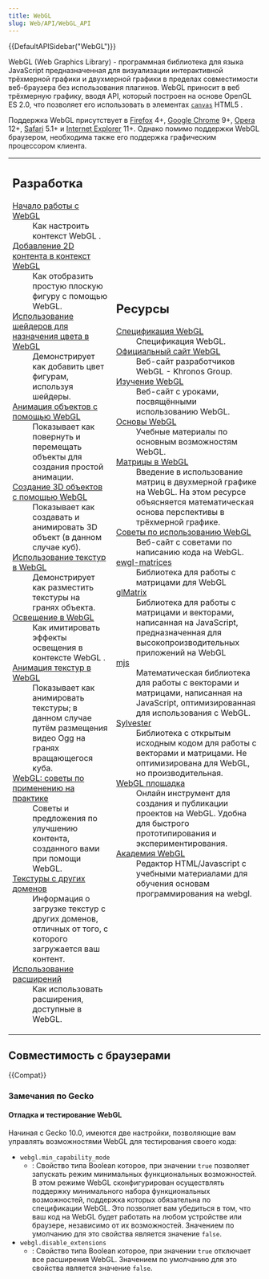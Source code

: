 ```yaml
---
title: WebGL
slug: Web/API/WebGL_API
---
```


{{DefaultAPISidebar("WebGL")}}

WebGL (Web Graphics Library) - программная библиотека для языка JavaScript предназначенная для визуализации интерактивной трёхмерной графики и двухмерной графики в пределах совместимости веб-браузера без использования плагинов. WebGL приносит в веб трёхмерную графику, вводя API, который построен на основе OpenGL ES 2.0, что позволяет его использовать в элементах [`canvas`](/ru/docs/Web/API/Canvas_API) HTML5 .

Поддержка WebGL присутствует в [Firefox](/en-US/docs/Mozilla/Firefox) 4+, [Google Chrome](https://www.google.com/chrome/) 9+, [Opera](https://www.opera.com/) 12+, [Safari](https://www.apple.com/safari/) 5.1+ и [Internet Explorer](https://windows.microsoft.com/en-us/internet-explorer/browser-ie) 11+. Однако помимо поддержки WebGL браузером, необходима также его поддержка графическим процессором клиента.

<table class="topicpage-table">
  <tbody>
    <tr>
      <td>
        <h2 id="Разработка">Разработка</h2>
        <dl>
          <dt>
            <a
              href="/ru/docs/Web/WebGL/Getting_started_with_WebGL"
              title="/en-US/docs/WebGL/Getting started with WebGL"
              >Начало работы с WebGL</a
            >
          </dt>
          <dd>Как настроить контекст WebGL .</dd>
          <dt>
            <a
              href="/ru/docs/Web/WebGL/Adding_2D_content_to_a_WebGL_context"
              title="/en-US/docs/WebGL/Adding 2D content to a WebGL context"
              >Добавление 2D контента в контекст WebGL</a
            >
          </dt>
          <dd>Как отобразить простую плоскую фигуру с помощью WebGL.</dd>
          <dt>
            <a
              href="/ru/docs/Web/API/WebGL_API/Tutorial/Using_shaders_to_apply_color_in_WebGL"
              title="/en-US/docs/WebGL/Using shaders to apply color in WebGL"
              >Использование шейдеров для назначения цвета в WebGL</a
            >
          </dt>
          <dd>Демонстрирует как добавить цвет фигурам, используя шейдеры.</dd>
          <dt>
            <a
              href="/ru/docs/Web/API/WebGL_API/Tutorial/Animating_objects_with_WebGL"
              title="/en-US/docs/WebGL/Animating objects with WebGL"
              >Анимация объектов с помощью WebGL</a
            >
          </dt>
          <dd>
            Показывает как повернуть и перемещать объекты для создания простой
            анимации.
          </dd>
          <dt>
            <a
              href="/ru/docs/WebGL/Creating_3D_objects_using_WebGL"
              >Создание 3D объектов с помощью WebGL</a
            >
          </dt>
          <dd>
            Показывает как создавать и анимировать 3D объект (в данном случае
            куб).
          </dd>
          <dt>
            <a
              href="/ru/docs/WebGL/Using_textures_in_WebGL"
              >Использование текстур в WebGL</a
            >
          </dt>
          <dd>Демонстрирует как разместить текстуры на гранях объекта.</dd>
          <dt>
            <a
              href="/ru/docs/WebGL/Lighting_in_WebGL"
              >Освещение в WebGL</a
            >
          </dt>
          <dd>Как имитировать эффекты освещения в контексте WebGL .</dd>
          <dt>
            <a
              href="/ru/docs/WebGL/Animating_textures_in_WebGL"
              >Анимация текстур в WebGL</a
            >
          </dt>
          <dd>
            Показывает как анимировать текстуры; в данном случае путём
            размещения видео Ogg на гранях вращающегося куба.
          </dd>
          <dt>
            <a
              href="/ru/docs/WebGL/WebGL_best_practices"
              >WebGL: советы по применению на практике</a
            >
          </dt>
          <dd>
            Советы и предложения по улучшению контента, созданного вами при
            помощи WebGL.
          </dd>
          <dt>
            <a
              href="/ru/docs/WebGL/Cross-Domain_Textures"
              >Текстуры с других доменов</a
            >
          </dt>
          <dd>
            Информация о загрузке текстур с других доменов, отличных от того, с
            которого загружается ваш контент.
          </dd>
          <dt>
            <a
              href="/ru/docs/WebGL/Using_Extensions"
              >Использование расширений</a
            >
          </dt>
          <dd>Как использовать расширения, доступные в WebGL.</dd>
        </dl>
      </td>
      <td>
        <h2 id="Ресурсы">Ресурсы</h2>
        <dl>
          <dt>
            <a
              class="link-https"
              href="https://www.khronos.org/registry/webgl/specs/1.0/"
              >Спецификация WebGL</a
            >
          </dt>
          <dd>Спецификация WebGL.</dd>
          <dt>
            <a class="external" href="http://www.khronos.org/webgl/"
              >Официальный сайт WebGL</a
            >
          </dt>
          <dd>Веб-сайт разработчиков WebGL - Khronos Group.</dd>
          <dt>
            <a class="external" href="http://learningwebgl.com/blog/"
              >Изучение WebGL</a
            >
          </dt>
          <dd>Веб-сайт с уроками, посвящёнными использованию WebGL.</dd>
          <dt>
            <a
              href="http://www.html5rocks.com/en/tutorials/webgl/webgl_fundamentals/"
              >Основы WebGL</a
            >
          </dt>
          <dd>Учебные материалы по основным возможностям WebGL.</dd>
          <dt>
            <a href="http://games.greggman.com/game/webgl-2d-matrices/"
              >Матрицы в WebGL</a
            >
          </dt>
          <dd>
            Введение в использование матриц в двухмерной графике на WebGL. На
            этом ресурсе объясняется математическая основа перспективы в
            трёхмерной графике.
          </dd>
          <dt>
            <a
              class="external"
              href="http://learningwebgl.com/cookbook/index.php/"
              >Советы по использованию WebGL</a
            >
          </dt>
          <dd>Веб-сайт с советами по написанию кода на WebGL.</dd>
          <dt>
            <a class="external" href="http://code.google.com/p/ewgl-matrices/"
              >ewgl-matrices</a
            >
          </dt>
          <dd>Библиотека для работы с матрицами для WebGL</dd>
          <dt>
            <a class="link-https" href="https://github.com/toji/gl-matrix"
              >glMatrix</a
            >
          </dt>
          <dd>
            Библиотека для работы с матрицами и векторами, написанная на
            JavaScript, предназначенная для высокопроизводительных приложений на
            WebGL
          </dd>
          <dt>
            <a class="external" href="http://code.google.com/p/webgl-mjs/"
              >mjs</a
            >
          </dt>
          <dd>
            Математическая библиотека для работы с векторами и матрицами,
            написанная на JavaScript, оптимизированная для использования с
            WebGL.
          </dd>
          <dt>
            <a class="external" href="http://sylvester.jcoglan.com/"
              >Sylvester</a
            >
          </dt>
          <dd>
            Библиотека с открытым исходным кодом для работы с векторами и
            матрицами. Не оптимизирована для WebGL, но производительная.
          </dd>
          <dt>
            <a class="external" href="http://webglplayground.net"
              >WebGL площадка</a
            >
          </dt>
          <dd>
            Онлайн инструмент для создания и публикации проектов на WebGL.
            Удобна для быстрого прототипирования и экспериментирования.
          </dd>
          <dt><a href="http://www.webglacademy.com">Академия WebGL</a></dt>
          <dd>
            Редактор HTML/Javascript с учебными материалами для обучения основам
            программирования на webgl.
          </dd>
        </dl>
      </td>
    </tr>
  </tbody>
</table>

## Совместимость с браузерами

{{Compat}}

### Замечания по Gecko

#### Отладка и тестирование WebGL

Начиная с Gecko 10.0, имеются две настройки, позволяющие вам управлять возможностями WebGL для тестирования своего кода:

- `webgl.min_capability_mode`
  - : Свойство типа Boolean которое, при значении `true` позволяет запускать режим минимальных функциональных возможностей. В этом режиме WebGL сконфигурирован осуществлять поддержку минимального набора функциональных возможностей, поддержка которых обязательна по спецификации WebGL. Это позволяет вам убедиться в том, что ваш код на WebGL будет работать на любом устройстве или браузере, независимо от их возможностей. Значением по умолчанию для это свойства является значение `false`.
- `webgl.disable_extensions`
  - : Свойство типа Boolean которое, при значении `true` отключает все расширения WebGL. Значением по умолчанию для это свойства является значение `false`.
